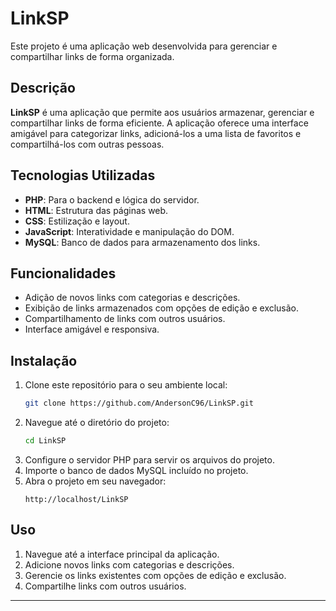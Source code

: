 # LinkSP

Este projeto é uma aplicação web desenvolvida para gerenciar e compartilhar links de forma organizada.

## Descrição

**LinkSP** é uma aplicação que permite aos usuários armazenar, gerenciar e compartilhar links de forma eficiente. A aplicação oferece uma interface amigável para categorizar links, adicioná-los a uma lista de favoritos e compartilhá-los com outras pessoas.

## Tecnologias Utilizadas

- **PHP**: Para o backend e lógica do servidor.
- **HTML**: Estrutura das páginas web.
- **CSS**: Estilização e layout.
- **JavaScript**: Interatividade e manipulação do DOM.
- **MySQL**: Banco de dados para armazenamento dos links.

## Funcionalidades

- Adição de novos links com categorias e descrições.
- Exibição de links armazenados com opções de edição e exclusão.
- Compartilhamento de links com outros usuários.
- Interface amigável e responsiva.

## Instalação

1. Clone este repositório para o seu ambiente local:
    ```bash
    git clone https://github.com/AndersonC96/LinkSP.git
    ```
2. Navegue até o diretório do projeto:
    ```bash
    cd LinkSP
    ```
3. Configure o servidor PHP para servir os arquivos do projeto.
4. Importe o banco de dados MySQL incluído no projeto.
5. Abra o projeto em seu navegador:
    ```arduino
    http://localhost/LinkSP
    ```

## Uso

1. Navegue até a interface principal da aplicação.
2. Adicione novos links com categorias e descrições.
3. Gerencie os links existentes com opções de edição e exclusão.
4. Compartilhe links com outros usuários.

---
